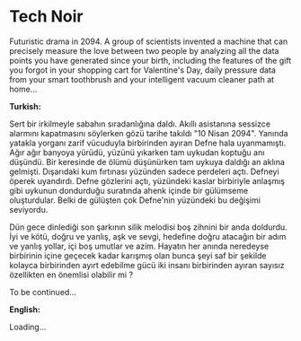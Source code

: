 # Tech Noir

Futuristic drama in 2094. A group of scientists invented a machine that can precisely measure the love between two people by analyzing all the data points you have generated since your birth, including the features of the gift you forgot in your shopping cart for Valentine's Day, daily pressure data from your smart toothbrush and your intelligent vacuum cleaner path at home...

**Turkish:**

Sert bir irkilmeyle sabahın sıradanlığına daldı. Akıllı asistanına sessizce alarmını kapatmasını söylerken gözü tarihe takıldı "10 Nisan 2094". Yanında yatakla yorganı zarif vücuduyla birbirinden ayıran Defne hala uyanmamıştı. Ağır ağır banyoya yürüdü, yüzünü yıkarken tam uykudan koptuğu anı düşündü. Bir keresinde de ölümü düşünürken tam uykuya daldığı an aklına gelmişti. Dışarıdaki kum fırtınası yüzünden sadece perdeleri açtı. Defneyi öperek uyandırdı. Defne gözlerini açtı, yüzündeki kaslar birbiriyle anlaşmış gibi uykunun dondurduğu suratında ahenk içinde bir gülümseme oluşturdular. Belki de gülüşten çok Defne'nin yüzündeki bu değişimi seviyordu.

Dün gece dinlediği son şarkının silik melodisi boş zihnini bir anda doldurdu. İyi ve kötü,  doğru ve yanlış, aşk ve sevgi, hedefine doğru atacağın bir adım ve yanlış yollar, içi boş umutlar ve azim. Hayatın her anında neredeyse birbirinin içine geçecek kadar karışmış olan bunca şeyi saf bir şekilde kolayca birbirinden ayırt edebilme gücü iki insanı birbirinden ayıran sayısız özellikten en önemlisi olabilir  mi ? 

To be continued...

**English:**

Loading...
